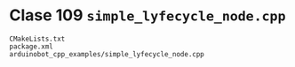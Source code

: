 # Clase 109 `simple_lyfecycle_node.cpp`
    CMakeLists.txt
    package.xml
    arduinobot_cpp_examples/simple_lyfecycle_node.cpp
    